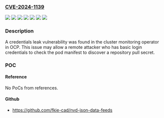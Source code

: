 ### [CVE-2024-1139](https://cve.mitre.org/cgi-bin/cvename.cgi?name=CVE-2024-1139)
![](https://img.shields.io/static/v1?label=Product&message=Red%20Hat%20Advanced%20Cluster%20Management%20for%20Kubernetes%202&color=blue)
![](https://img.shields.io/static/v1?label=Product&message=Red%20Hat%20OpenShift%20Container%20Platform%203.11&color=blue)
![](https://img.shields.io/static/v1?label=Product&message=Red%20Hat%20OpenShift%20Container%20Platform%204.13&color=blue)
![](https://img.shields.io/static/v1?label=Product&message=Red%20Hat%20OpenShift%20Container%20Platform%204.14&color=blue)
![](https://img.shields.io/static/v1?label=Product&message=Red%20Hat%20OpenShift%20Container%20Platform%204.15&color=blue)
![](https://img.shields.io/static/v1?label=Version&message=n%2Fa&color=blue)
![](https://img.shields.io/static/v1?label=Vulnerability&message=Exposure%20of%20Sensitive%20Information%20to%20an%20Unauthorized%20Actor&color=brighgreen)

### Description

A credentials leak vulnerability was found in the cluster monitoring operator in OCP.  This issue may allow a remote attacker who has basic login credentials to check the pod manifest to discover a repository pull secret.

### POC

#### Reference
No PoCs from references.

#### Github
- https://github.com/fkie-cad/nvd-json-data-feeds

